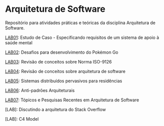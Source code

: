 # Arquitetura de Software

Repositório para atividades práticas e teóricas da disciplina Arquitetura de Software.

[LAB01](labs/lab-mentcare.md): Estudo de Caso - Especificando requisitos de um sistema de apoio à saúde mental

[LAB02](labs/lab-pokemon-go-arquitetura.md): Desafios para desenvolvimento do Pokémon Go

[LAB03](labs/lab-revisao-conceitos-iso-9126.md):  Revisão de conceitos sobre Norma ISO-9126

[LAB04](labs/lab-revisao-conceitos-arquitetura.md): Revisão de conceitos sobre arquitetura de software

[LAB05](labs/lab-sistemas-pervasivos-home-systems.md): Sistemas distribuídos pervasivos para residências

[LAB06](labs/lab-anti-padroes.md): Anti-padrões Arquiteturais 

[LAB07](labs/lab-seminarios.md): Tópicos e Pesquisas Recentes em Arquitetura de Software

[LAB]: Discutindo a arquitetura do Stack Overflow

[LAB]: C4 Model


